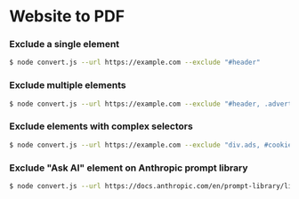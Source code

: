 # Website to PDF

### Exclude a single element
```bash
$ node convert.js --url https://example.com --exclude "#header"
```
### Exclude multiple elements
```bash
$ node convert.js --url https://example.com --exclude "#header, .advertisement, .sidebar"
```
### Exclude elements with complex selectors
```bash
$ node convert.js --url https://example.com --exclude "div.ads, #cookie-banner, .popup-modal"
```

### Exclude "Ask AI" element on Anthropic prompt library
```bash
$ node convert.js --url https://docs.anthropic.com/en/prompt-library/library --exclude ".ikp-floating-button-box" --wait 3000 --landscape --scale 0.8
```
